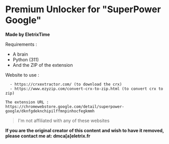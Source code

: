 # Premium Unlocker for "SuperPower Google"
**Made by EletrixTime**

Requirements :

- A brain
- Python (311)
- And the ZIP of the extension 

Website to use :
      
      - https://crxextractor.com/ (to download the crx)
      - https://www.ezyzip.com/convert-crx-to-zip.html (to convert crx to zip)

    The extension URL : https://chromewebstore.google.com/detail/superpower-google/dknfgdeknchipilffmnpinhocfegkmmh

> I'm not affiliated with any of these websites

**If you are the original creator of this content and wish to have it removed, please contact me at:
dmca[a]eletrix.fr**
